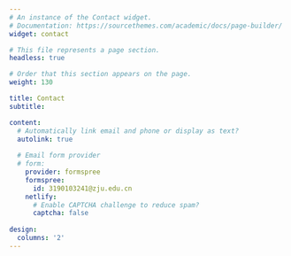 ```yaml
---
# An instance of the Contact widget.
# Documentation: https://sourcethemes.com/academic/docs/page-builder/
widget: contact

# This file represents a page section.
headless: true

# Order that this section appears on the page.
weight: 130

title: Contact
subtitle:

content:
  # Automatically link email and phone or display as text?
  autolink: true
  
  # Email form provider
  # form:
    provider: formspree
    formspree:
      id: 3190103241@zju.edu.cn
    netlify:
      # Enable CAPTCHA challenge to reduce spam?
      captcha: false
  
design:
  columns: '2'
---
```

